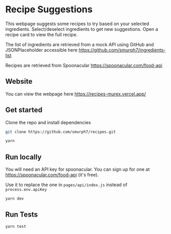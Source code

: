 # Recipe Suggestions
This webpage suggests some recipes to try based on your selected ingredients.
Select/deselect ingredients to get new suggestions.
Open a recipe card to view the full recipe.

The list of ingredients are retrieved from a mock API using GitHub and JSONPlaceholder accessible here https://github.com/smurph7/ingredients-list

Recipes are retrieved from Spoonacular https://spoonacular.com/food-api

## Website
You can view the webpage here https://recipes-murex.vercel.app/

## Get started
Clone the repo and install dependencies
```bash
git clone https://github.com/smurph7/recipes.git

yarn
```

## Run locally
You will need an API key for spoonacular. You can sign up for one at https://spoonacular.com/food-api (it's free). 

Use it to replace the one in `pages/api/index.js` instead of `process.env.apiKey`
```bash
yarn dev
```

## Run Tests

```bash
yarn test
```
